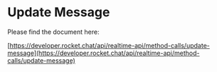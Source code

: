 # Update Message

Please find the document here: 

[https://developer.rocket.chat/api/realtime-api/method-calls/update-message](https://developer.rocket.chat/api/realtime-api/method-calls/update-message)

